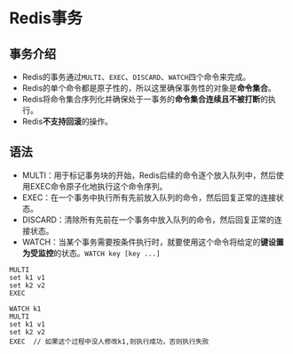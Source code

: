 # Redis事务

## 事务介绍

- Redis的事务通过`MULTI`、`EXEC`、`DISCARD`、`WATCH`四个命令来完成。
- Redis的单个命令都是原子性的，所以这里确保事务性的对象是**命令集合**。
- Redis将命令集合序列化并确保处于一事务的**命令集合连续且不被打断**的执行。
- Redis**不支持回滚**的操作。

## 语法

- MULTI：用于标记事务块的开始，Redis后续的命令逐个放入队列中，然后使用EXEC命令原子化地执行这个命令序列。
- EXEC：在一个事务中执行所有先前放入队列的命令，然后回复正常的连接状态。
- DISCARD：清除所有先前在一个事务中放入队列的命令，然后回复正常的连接状态。
- WATCH：当某个事务需要按条件执行时，就要使用这个命令将给定的**键设置为受监控**的状态。`WATCH key [key ...]`

```
MULTI
set k1 v1
set k2 v2
EXEC
```

```
WATCH k1
MULTI
set k1 v1
set k2 v2
EXEC  // 如果这个过程中没人修改k1,则执行成功，否则执行失败
```

